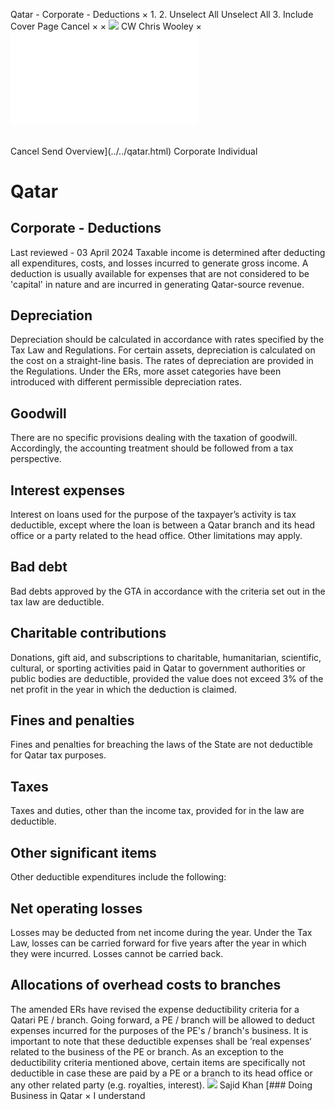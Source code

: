 Qatar - Corporate - Deductions
×
1.
2.
Unselect All
Unselect All
3.
Include Cover Page
Cancel
×
×
![](../../-/media/world-wide-tax-summaries/attachments/global---chris-wooley.ashx%3Frev=ac5e5f3223b34096b1afc2a6009c7320&revision=ac5e5f32-23b3-4096-b1af-c2a6009c7320&hash=859B7ADC84DC2CBEC9760E9E6EE7DE6D0A8BFCDF)
CW
Chris Wooley
×
![](deductions.html)
######
Cancel
Send
Overview](../../qatar.html)
Corporate
Individual
# Qatar
## Corporate - Deductions
Last reviewed - 03 April 2024
Taxable income is determined after deducting all expenditures, costs, and losses incurred to generate gross income. A deduction is usually available for expenses that are not considered to be 'capital' in nature and are incurred in generating Qatar-source revenue.
## Depreciation
Depreciation should be calculated in accordance with rates specified by the Tax Law and Regulations.
For certain assets, depreciation is calculated on the cost on a straight-line basis. The rates of depreciation are provided in the Regulations. Under the ERs, more asset categories have been introduced with different permissible depreciation rates.
## Goodwill
There are no specific provisions dealing with the taxation of goodwill. Accordingly, the accounting treatment should be followed from a tax perspective.
## Interest expenses
Interest on loans used for the purpose of the taxpayer’s activity is tax deductible, except where the loan is between a Qatar branch and its head office or a party related to the head office. Other limitations may apply.
## Bad debt
Bad debts approved by the GTA in accordance with the criteria set out in the tax law are deductible.
## Charitable contributions
Donations, gift aid, and subscriptions to charitable, humanitarian, scientific, cultural, or sporting activities paid in Qatar to government authorities or public bodies are deductible, provided the value does not exceed 3% of the net profit in the year in which the deduction is claimed.
## Fines and penalties
Fines and penalties for breaching the laws of the State are not deductible for Qatar tax purposes.
## Taxes
Taxes and duties, other than the income tax, provided for in the law are deductible.
## Other significant items
Other deductible expenditures include the following:
## Net operating losses
Losses may be deducted from net income during the year. Under the Tax Law, losses can be carried forward for five years after the year in which they were incurred. Losses cannot be carried back.
## Allocations of overhead costs to branches
The amended ERs have revised the expense deductibility criteria for a Qatari PE / branch. Going forward, a PE / branch will be allowed to deduct expenses incurred for the purposes of the PE's / branch's business. It is important to note that these deductible expenses shall be ’real expenses‘ related to the business of the PE or branch.
As an exception to the deductibility criteria mentioned above, certain items are specifically not deductible in case these are paid by a PE or a branch to its head office or any other related party (e.g. royalties, interest).
![](../../-/media/world-wide-tax-summaries/attachments/qatar---sajid-khan.ashx%3Frev=d2dabffc97564d00b7233abaffbb037e&revision=d2dabffc-9756-4d00-b723-3abaffbb037e&hash=E12EFBF54E1CF8D8A1362399F255BD9CE519D3F2)
Sajid Khan
[### Doing Business in Qatar
×
I understand